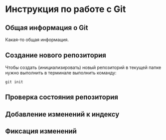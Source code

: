 # **Инструкция по работе с Git**

## Общая информация о Git

Какая-то общая информация.

## Создание нового репозитория

Чтобы создать (инициализировать) новый репозиторий в текущей папке нужно выполнить в терминале выполнить команду: 

    git init

## Проверка состояния репозитория

## Добавление изменений к индексу

## Фиксация изменений
